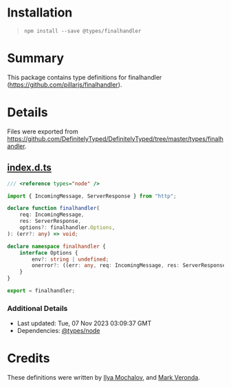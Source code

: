 # Installation
> `npm install --save @types/finalhandler`

# Summary
This package contains type definitions for finalhandler (https://github.com/pillarjs/finalhandler).

# Details
Files were exported from https://github.com/DefinitelyTyped/DefinitelyTyped/tree/master/types/finalhandler.
## [index.d.ts](https://github.com/DefinitelyTyped/DefinitelyTyped/tree/master/types/finalhandler/index.d.ts)
````ts
/// <reference types="node" />

import { IncomingMessage, ServerResponse } from "http";

declare function finalhandler(
    req: IncomingMessage,
    res: ServerResponse,
    options?: finalhandler.Options,
): (err?: any) => void;

declare namespace finalhandler {
    interface Options {
        env?: string | undefined;
        onerror?: ((err: any, req: IncomingMessage, res: ServerResponse) => void) | undefined;
    }
}

export = finalhandler;

````

### Additional Details
 * Last updated: Tue, 07 Nov 2023 03:09:37 GMT
 * Dependencies: [@types/node](https://npmjs.com/package/@types/node)

# Credits
These definitions were written by [Ilya Mochalov](https://github.com/chrootsu), and [Mark Veronda](https://github.com/hbomark).
